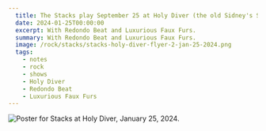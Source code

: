 ```yaml
---
  title: The Stacks play September 25 at Holy Diver (the old Sidney's Saloon).
  date: 2024-01-25T00:00:00
  excerpt: With Redondo Beat and Luxurious Faux Furs.
  summary: With Redondo Beat and Luxurious Faux Furs.
  image: /rock/stacks/stacks-holy-diver-flyer-2-jan-25-2024.png
  tags:
    - notes
    - rock
    - shows
    - Holy Diver
    - Redondo Beat
    - Luxurious Faux Furs
---
```


  ![Poster for Stacks at Holy Diver, January 25, 2024.](/static/img/rock/stacks/stacks-holy-diver-flyer-2-jan-25-2024.png)


  